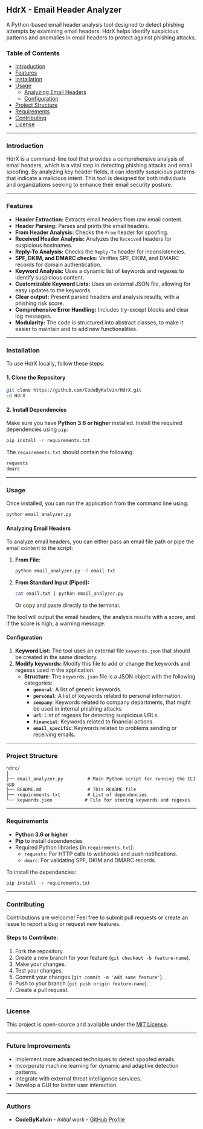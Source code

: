 ## HdrX - Email Header Analyzer

A Python-based email header analysis tool designed to detect phishing attempts by examining email headers. HdrX helps identify suspicious patterns and anomalies in email headers to protect against phishing attacks.

### Table of Contents
- [Introduction](#introduction)
- [Features](#features)
- [Installation](#installation)
- [Usage](#usage)
  - [Analyzing Email Headers](#analyzing-email-headers)
  - [Configuration](#configuration)
- [Project Structure](#project-structure)
- [Requirements](#requirements)
- [Contributing](#contributing)
- [License](#license)

---

### Introduction

HdrX is a command-line tool that provides a comprehensive analysis of email headers, which is a vital step in detecting phishing attacks and email spoofing. By analyzing key header fields, it can identify suspicious patterns that indicate a malicious intent. This tool is designed for both individuals and organizations seeking to enhance their email security posture.

---

### Features

*   **Header Extraction:** Extracts email headers from raw email content.
*  **Header Parsing:** Parses and prints the email headers.
*   **From Header Analysis:** Checks the `From` header for spoofing.
*   **Received Header Analysis:** Analyzes the `Received` headers for suspicious hostnames.
*   **Reply-To Analysis:** Checks the `Reply-To` header for inconsistencies.
*   **SPF, DKIM, and DMARC checks:** Verifies SPF, DKIM, and DMARC records for domain authentication.
*  **Keyword Analysis:** Uses a dynamic list of keywords and regexes to identify suspicious content.
*   **Customizable Keyword Lists:** Uses an external JSON file, allowing for easy updates to the keywords.
*   **Clear output:** Present parsed headers and analysis results, with a phishing risk score.
*   **Comprehensive Error Handling:** Includes try-except blocks and clear log messages.
*  **Modularity:** The code is structured into abstract classes, to make it easier to maintain and to add new functionalities.

---

### Installation

To use HdrX locally, follow these steps:

#### 1. Clone the Repository

```bash
git clone https://github.com/CodeByKalvin/HdrX.git
cd HdrX
```

#### 2. Install Dependencies

Make sure you have **Python 3.6 or higher** installed. Install the required dependencies using `pip`:

```bash
pip install -r requirements.txt
```

The `requirements.txt` should contain the following:
```txt
requests
dmarc
```

---

### Usage

Once installed, you can run the application from the command line using:

```bash
python email_analyzer.py
```

#### Analyzing Email Headers

To analyze email headers, you can either pass an email file path or pipe the email content to the script:

1.  **From File:**
    ```bash
    python email_analyzer.py -f email.txt
    ```

2.  **From Standard Input (Piped):**
    ```bash
    cat email.txt | python email_analyzer.py
    ```
    Or copy and paste directly to the terminal.

The tool will output the email headers, the analysis results with a score, and if the score is high, a warning message.

#### Configuration

1.  **Keyword List:** The tool uses an external file `keywords.json` that should be created in the same directory.
2.  **Modify keywords:** Modify this file to add or change the keywords and regexes used in the application.
    *  **Structure**: The `keywords.json` file is a JSON object with the following categories:
         *  **`general`**:  A list of generic keywords.
         *  **`personal`**: A list of keywords related to personal information.
         *  **`company`**: Keywords related to company departments, that might be used in internal phishing attacks
         * **`url`**: List of regexes for detecting suspicious URLs.
         * **`financial`**: Keywords related to financial actions.
         * **`email_specific`**: Keywords related to problems sending or receiving emails.

---

### Project Structure

```
hdrx/
│
├── email_analyzer.py         # Main Python script for running the CLI app
├── README.md                 # This README file
├── requirements.txt          # List of dependencies
└── keywords.json            # File for storing keywords and regexes
```

---

### Requirements

-   **Python 3.6 or higher**
-   **Pip** to install dependencies
-   Required Python libraries (in `requirements.txt`):
    -   `requests`: For HTTP calls to webhooks and push notifications.
    -   `dmarc`: For validating SPF, DKIM and DMARC records.

To install the dependencies:

```bash
pip install -r requirements.txt
```

---

### Contributing

Contributions are welcome! Feel free to submit pull requests or create an issue to report a bug or request new features.

#### Steps to Contribute:

1. Fork the repository.
2. Create a new branch for your feature (`git checkout -b feature-name`).
3. Make your changes.
4. Test your changes.
5. Commit your changes (`git commit -m 'Add some feature'`).
6. Push to your branch (`git push origin feature-name`).
7. Create a pull request.

---

### License

This project is open-source and available under the [MIT License](LICENSE).

---

### Future Improvements

*   Implement more advanced techniques to detect spoofed emails.
*   Incorporate machine learning for dynamic and adaptive detection patterns.
*   Integrate with external threat intelligence services.
*   Develop a GUI for better user interaction.

---

### Authors

-   **CodeByKalvin** - *Initial work* - [GitHub Profile](https://github.com/codebykalvin)
